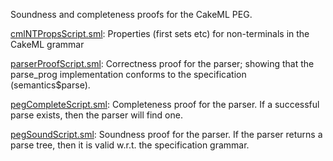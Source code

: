 Soundness and completeness proofs for the CakeML PEG.

[cmlNTPropsScript.sml](cmlNTPropsScript.sml):
Properties (first sets etc) for non-terminals in the CakeML grammar

[parserProofScript.sml](parserProofScript.sml):
Correctness proof for the parser; showing that the parse_prog implementation
conforms to the specification (semantics$parse).

[pegCompleteScript.sml](pegCompleteScript.sml):
Completeness proof for the parser. If a successful parse exists,
then the parser will find one.

[pegSoundScript.sml](pegSoundScript.sml):
Soundness proof for the parser. If the parser returns a parse tree,
then it is valid w.r.t. the specification grammar.
